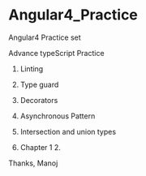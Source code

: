 # Angular4_Practice
Angular4 Practice set

Advance typeScript Practice

1. Linting
2. Type guard
3. Decorators
4. Asynchronous Pattern
5. Intersection and union types

1. Chapter 1
    2. 

Thanks, Manoj
